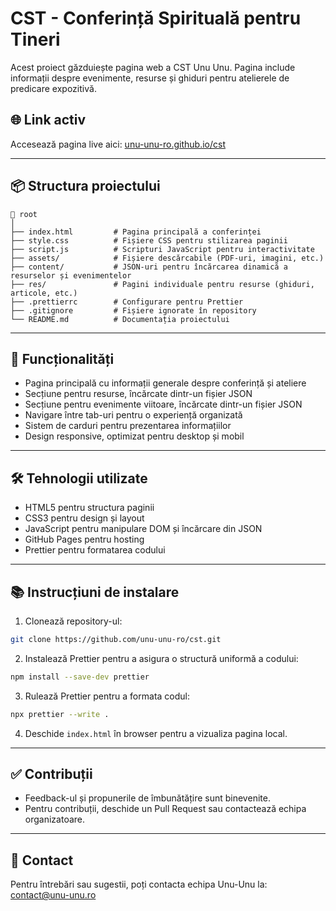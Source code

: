 # CST - Conferință Spirituală pentru Tineri

Acest proiect găzduiește pagina web a CST Unu Unu. Pagina include informații despre evenimente, resurse și ghiduri pentru atelierele de predicare expozitivă.

## 🌐 Link activ
Accesează pagina live aici: [unu-unu-ro.github.io/cst](https://unu-unu-ro.github.io/cst/)

---

## 📦 Structura proiectului

```
📁 root
│
├── index.html         # Pagina principală a conferinței
├── style.css          # Fișiere CSS pentru stilizarea paginii
├── script.js          # Scripturi JavaScript pentru interactivitate
├── assets/            # Fișiere descărcabile (PDF-uri, imagini, etc.)
├── content/           # JSON-uri pentru încărcarea dinamică a resurselor și evenimentelor
├── res/               # Pagini individuale pentru resurse (ghiduri, articole, etc.)
├── .prettierrc        # Configurare pentru Prettier
├── .gitignore         # Fișiere ignorate în repository
└── README.md          # Documentația proiectului
```

---

## 🎯 Funcționalități
- Pagina principală cu informații generale despre conferință și ateliere
- Secțiune pentru resurse, încărcate dintr-un fișier JSON
- Secțiune pentru evenimente viitoare, încărcate dintr-un fișier JSON
- Navigare între tab-uri pentru o experiență organizată
- Sistem de carduri pentru prezentarea informațiilor
- Design responsive, optimizat pentru desktop și mobil

---

## 🛠️ Tehnologii utilizate
- HTML5 pentru structura paginii
- CSS3 pentru design și layout
- JavaScript pentru manipulare DOM și încărcare din JSON
- GitHub Pages pentru hosting
- Prettier pentru formatarea codului

---

## 📚 Instrucțiuni de instalare
1. Clonează repository-ul:

```bash
git clone https://github.com/unu-unu-ro/cst.git
```

2. Instalează Prettier pentru a asigura o structură uniformă a codului:

```bash
npm install --save-dev prettier
```

3. Rulează Prettier pentru a formata codul:

```bash
npx prettier --write .
```

4. Deschide `index.html` în browser pentru a vizualiza pagina local.

---

## ✅ Contribuții
- Feedback-ul și propunerile de îmbunătățire sunt binevenite.
- Pentru contribuții, deschide un Pull Request sau contactează echipa organizatoare.

---

## 📧 Contact
Pentru întrebări sau sugestii, poți contacta echipa Unu-Unu la: [contact@unu-unu.ro](mailto:contact@unu-unu.ro)

